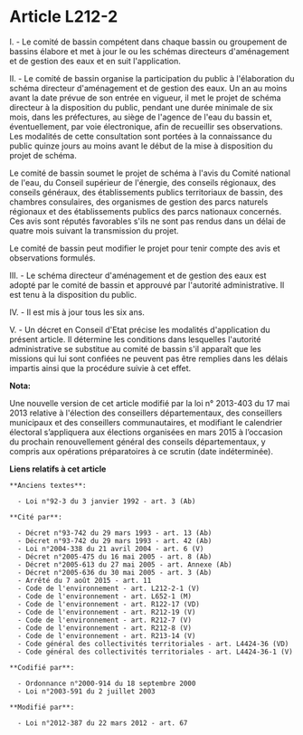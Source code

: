 # Article L212-2

I. - Le comité de bassin compétent dans chaque bassin ou groupement de bassins élabore et met à jour le ou les schémas
directeurs d'aménagement et de gestion des eaux et en suit l'application.

II. - Le comité de bassin organise la participation du public à l'élaboration du schéma directeur d'aménagement et de gestion
des eaux. Un an au moins avant la date prévue de son entrée en vigueur, il met le projet de schéma directeur à la disposition
du public, pendant une durée minimale de six mois, dans les préfectures, au siège de l'agence de l'eau du bassin et,
éventuellement, par voie électronique, afin de recueillir ses observations. Les modalités de cette consultation sont portées
à la connaissance du public quinze jours au moins avant le début de la mise à disposition du projet de schéma. 

Le comité de bassin soumet le projet de schéma à l'avis du Comité national de l'eau, du Conseil supérieur de l'énergie, des
conseils régionaux, des conseils généraux, des établissements publics territoriaux de bassin, des chambres consulaires, des
organismes de gestion des parcs naturels régionaux et des établissements publics des parcs nationaux concernés. Ces avis sont
réputés favorables s'ils ne sont pas rendus dans un délai de quatre mois suivant la transmission du projet. 

Le comité de bassin peut modifier le projet pour tenir compte des avis et observations formulés. 

III. - Le schéma directeur d'aménagement et de gestion des eaux est adopté par le comité de bassin et approuvé par l'autorité
administrative. Il est tenu à la disposition du public.

IV. - Il est mis à jour tous les six ans.

V. - Un décret en Conseil d'Etat précise les modalités d'application du présent article. Il détermine les conditions dans
lesquelles l'autorité administrative se substitue au comité de bassin s'il apparaît que les missions qui lui sont confiées ne
peuvent pas être remplies dans les délais impartis ainsi que la procédure suivie à cet effet.

**Nota:**

Une nouvelle version de cet article modifié par la loi n° 2013-403 du 17 mai 2013 relative à l'élection des conseillers
départementaux, des conseillers municipaux et des conseillers communautaires, et modifiant le calendrier électoral
s’appliquera aux élections organisées en mars 2015 à l’occasion du prochain renouvellement général des conseils
départementaux, y compris aux opérations préparatoires à ce scrutin (date indéterminée).

**Liens relatifs à cet article**

	**Anciens textes**:

	  - Loi n°92-3 du 3 janvier 1992 - art. 3 (Ab)

	**Cité par**:

	  - Décret n°93-742 du 29 mars 1993 - art. 13 (Ab)
	  - Décret n°93-742 du 29 mars 1993 - art. 42 (Ab)
	  - Loi n°2004-338 du 21 avril 2004 - art. 6 (V)
	  - Décret n°2005-475 du 16 mai 2005 - art. 8 (Ab)
	  - Décret n°2005-613 du 27 mai 2005 - art. Annexe (Ab)
	  - Décret n°2005-636 du 30 mai 2005 - art. 3 (Ab)
	  - Arrêté du 7 août 2015 - art. 11
	  - Code de l'environnement - art. L212-2-1 (V)
	  - Code de l'environnement - art. L652-1 (M)
	  - Code de l'environnement - art. R122-17 (VD)
	  - Code de l'environnement - art. R212-19 (V)
	  - Code de l'environnement - art. R212-7 (V)
	  - Code de l'environnement - art. R212-8 (V)
	  - Code de l'environnement - art. R213-14 (V)
	  - Code général des collectivités territoriales - art. L4424-36 (VD)
	  - Code général des collectivités territoriales - art. L4424-36-1 (V)

	**Codifié par**:

	  - Ordonnance n°2000-914 du 18 septembre 2000
	  - Loi n°2003-591 du 2 juillet 2003

	**Modifié par**:

	  - Loi n°2012-387 du 22 mars 2012 - art. 67
